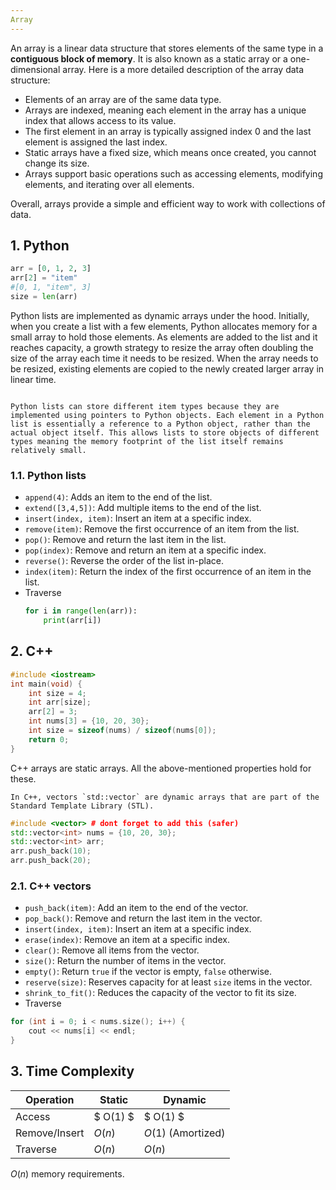 ```yaml
---
Array
---
```



An array is a linear data structure that stores elements of the same type in a **contiguous block of memory**. It is also known as a static array or a one-dimensional array. Here is a more detailed description of the array data structure:

- Elements of an array are of the same data type.
- Arrays are indexed, meaning each element in the array has a unique index that allows access to its value.
- The first element in an array is typically assigned index 0 and the last element is assigned the last index.
- Static arrays have a fixed size, which means once created, you cannot change its size.
- Arrays support basic operations such as accessing elements, modifying elements, and iterating over all elements.

Overall, arrays provide a simple and efficient way to work with collections of data.


## 1. Python

```py
arr = [0, 1, 2, 3]
arr[2] = "item"
#[0, 1, "item", 3]
size = len(arr)
```

Python lists are implemented as dynamic arrays under the hood. Initially, when you create a list with a few elements, Python allocates memory for a small array to hold those elements. As elements are added to the list and it reaches capacity, a growth strategy to resize the array often doubling the size of the array each time it needs to be resized. When the array needs to be resized, existing elements are copied to the newly created larger array in linear time. 

```admonish question title="How can Python lists store items of different types?"

Python lists can store different item types because they are implemented using pointers to Python objects. Each element in a Python list is essentially a reference to a Python object, rather than the actual object itself. This allows lists to store objects of different types meaning the memory footprint of the list itself remains relatively small.
```

### 1.1. Python lists

- `append(4)`: Adds an item to the end of the list.
- `extend([3,4,5])`: Add multiple items to the end of the list.
- `insert(index, item)`: Insert an item at a specific index.
- `remove(item)`: Remove the first occurrence of an item from the list.
- `pop()`: Remove and return the last item in the list.
- `pop(index)`: Remove and return an item at a specific index.
- `reverse()`: Reverse the order of the list in-place.
- `index(item)`: Return the index of the first occurrence of an item in the list.
- Traverse 
    ```py 
    for i in range(len(arr)): 
        print(arr[i]) 
    ```

## 2. C++

```cpp
#include <iostream>
int main(void) {
    int size = 4;
    int arr[size];
    arr[2] = 3;
    int nums[3] = {10, 20, 30};
    int size = sizeof(nums) / sizeof(nums[0]);
    return 0;
}
```
C++ arrays are static arrays. All the above-mentioned properties hold for these.

```admonish note
In C++, vectors `std::vector` are dynamic arrays that are part of the Standard Template Library (STL).
```
```cpp
#include <vector> # dont forget to add this (safer)
std::vector<int> nums = {10, 20, 30};
std::vector<int> arr;
arr.push_back(10);
arr.push_back(20);
```

### 2.1. C++ vectors

- `push_back(item)`: Add an item to the end of the vector.
- `pop_back()`: Remove and return the last item in the vector.
- `insert(index, item)`: Insert an item at a specific index.
- `erase(index)`: Remove an item at a specific index.
- `clear()`: Remove all items from the vector.
- `size()`: Return the number of items in the vector.
- `empty()`: Return `true` if the vector is empty, `false` otherwise.
- `reserve(size)`: Reserves capacity for at least `size` items in the vector.
- `shrink_to_fit()`: Reduces the capacity of the vector to fit its size.
- Traverse
```cpp
for (int i = 0; i < nums.size(); i++) {
    cout << nums[i] << endl;
}
```


## 3. Time Complexity

| Operation     | Static | Dynamic            |
| ------------- | ------ | ------------------ |
| Access        | $ O(1) $ | $ O(1) $            |
| Remove/Insert | $O(n)$ | $O(1)$ (Amortized) |
| Traverse      | $O(n)$ | $O(n)$            |

$O(n)$ memory requirements.


  
